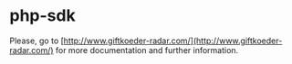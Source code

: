 php-sdk
=======

Please, go to [http://www.giftkoeder-radar.com/](http://www.giftkoeder-radar.com/) for more documentation and further information.
